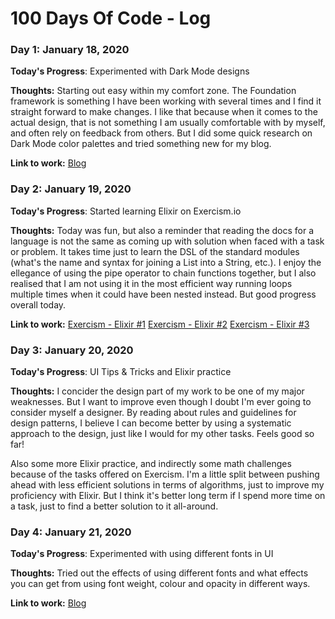 # 100 Days Of Code - Log

### Day 1: January 18, 2020

**Today's Progress**: Experimented with Dark Mode designs

**Thoughts:** Starting out easy within my comfort zone. The Foundation framework is something I have been
working with several times and I find it straight forward to make changes. I like that because when it comes
to the actual design, that is not something I am usually comfortable with by myself, and often rely on
feedback from others. But I did some quick research on Dark Mode color palettes and tried something new
for my blog.

**Link to work:** [Blog](http://www.dannemanne.com)

### Day 2: January 19, 2020

**Today's Progress**: Started learning Elixir on Exercism.io

**Thoughts:** Today was fun, but also a reminder that reading the docs for a language is not the same
as coming up with solution when faced with a task or problem. It takes time just to learn the DSL of the
standard modules (what's the name and syntax for joining a List into a String, etc.). I enjoy the ellegance
of using the pipe operator to chain functions together, but I also realised that I am not using it in the
most efficient way running loops multiple times when it could have been nested instead. But good progress overall today.

**Link to work:**
[Exercism - Elixir #1](https://exercism.io/tracks/elixir/exercises/hello-world/solutions/a2b058fec2554b48b0a172ac519fb963)
[Exercism - Elixir #2](https://exercism.io/tracks/elixir/exercises/rna-transcription/solutions/6dc4fc32444a4f8982d84e6e212e7789)
[Exercism - Elixir #3](https://exercism.io/tracks/elixir/exercises/word-count/solutions/8a974a1a4a364ef1a884501d227ae7eb)

### Day 3: January 20, 2020

**Today's Progress**: UI Tips & Tricks and Elixir practice

**Thoughts:** I concider the design part of my work to be one of my major weaknesses. But I want to improve
even though I doubt I'm ever going to consider myself a designer. By reading about rules and guidelines for
design patterns, I believe I can become better by using a systematic approach to the design, just like I
would for my other tasks. Feels good so far!

Also some more Elixir practice, and indirectly some math challenges because of the tasks offered on Exercism.
I'm a little split between pushing ahead with less efficient solutions in terms of algorithms, just to improve
my proficiency with Elixir. But I think it's better long term if I spend more time on a task, just to find
a better solution to it all-around.

### Day 4: January 21, 2020

**Today's Progress**: Experimented with using different fonts in UI

**Thoughts:** Tried out the effects of using different fonts and what effects you can get from using
font weight, colour and opacity in different ways.

**Link to work:** [Blog](http://www.dannemanne.com)
